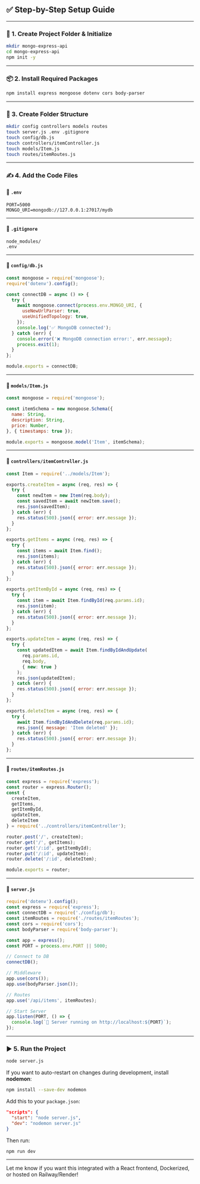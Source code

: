 
## ✅ Step-by-Step Setup Guide

---

### 🧱 1. **Create Project Folder & Initialize**
```bash
mkdir mongo-express-api
cd mongo-express-api
npm init -y
```

---

### 📦 2. **Install Required Packages**
```bash
npm install express mongoose dotenv cors body-parser
```

---

### 📁 3. **Create Folder Structure**
```bash
mkdir config controllers models routes
touch server.js .env .gitignore
touch config/db.js
touch controllers/itemController.js
touch models/Item.js
touch routes/itemRoutes.js
```

---

### ✍️ 4. **Add the Code Files**

#### 📌 `.env`
```env
PORT=5000
MONGO_URI=mongodb://127.0.0.1:27017/mydb
```

---

#### 📌 `.gitignore`
```gitignore
node_modules/
.env
```

---

#### 📌 `config/db.js`
```js
const mongoose = require('mongoose');
require('dotenv').config();

const connectDB = async () => {
  try {
    await mongoose.connect(process.env.MONGO_URI, {
      useNewUrlParser: true,
      useUnifiedTopology: true,
    });
    console.log('✅ MongoDB connected');
  } catch (err) {
    console.error('❌ MongoDB connection error:', err.message);
    process.exit(1);
  }
};

module.exports = connectDB;
```

---

#### 📌 `models/Item.js`
```js
const mongoose = require('mongoose');

const itemSchema = new mongoose.Schema({
  name: String,
  description: String,
  price: Number,
}, { timestamps: true });

module.exports = mongoose.model('Item', itemSchema);
```

---

#### 📌 `controllers/itemController.js`
```js
const Item = require('../models/Item');

exports.createItem = async (req, res) => {
  try {
    const newItem = new Item(req.body);
    const savedItem = await newItem.save();
    res.json(savedItem);
  } catch (err) {
    res.status(500).json({ error: err.message });
  }
};

exports.getItems = async (req, res) => {
  try {
    const items = await Item.find();
    res.json(items);
  } catch (err) {
    res.status(500).json({ error: err.message });
  }
};

exports.getItemById = async (req, res) => {
  try {
    const item = await Item.findById(req.params.id);
    res.json(item);
  } catch (err) {
    res.status(500).json({ error: err.message });
  }
};

exports.updateItem = async (req, res) => {
  try {
    const updatedItem = await Item.findByIdAndUpdate(
      req.params.id,
      req.body,
      { new: true }
    );
    res.json(updatedItem);
  } catch (err) {
    res.status(500).json({ error: err.message });
  }
};

exports.deleteItem = async (req, res) => {
  try {
    await Item.findByIdAndDelete(req.params.id);
    res.json({ message: 'Item deleted' });
  } catch (err) {
    res.status(500).json({ error: err.message });
  }
};
```

---

#### 📌 `routes/itemRoutes.js`
```js
const express = require('express');
const router = express.Router();
const {
  createItem,
  getItems,
  getItemById,
  updateItem,
  deleteItem
} = require('../controllers/itemController');

router.post('/', createItem);
router.get('/', getItems);
router.get('/:id', getItemById);
router.put('/:id', updateItem);
router.delete('/:id', deleteItem);

module.exports = router;
```

---

#### 📌 `server.js`
```js
require('dotenv').config();
const express = require('express');
const connectDB = require('./config/db');
const itemRoutes = require('./routes/itemRoutes');
const cors = require('cors');
const bodyParser = require('body-parser');

const app = express();
const PORT = process.env.PORT || 5000;

// Connect to DB
connectDB();

// Middleware
app.use(cors());
app.use(bodyParser.json());

// Routes
app.use('/api/items', itemRoutes);

// Start Server
app.listen(PORT, () => {
  console.log(`🚀 Server running on http://localhost:${PORT}`);
});
```

---

### ▶️ 5. **Run the Project**
```bash
node server.js
```

If you want to auto-restart on changes during development, install **nodemon**:
```bash
npm install --save-dev nodemon
```

Add this to your `package.json`:
```json
"scripts": {
  "start": "node server.js",
  "dev": "nodemon server.js"
}
```

Then run:
```bash
npm run dev
```

---

Let me know if you want this integrated with a React frontend, Dockerized, or hosted on Railway/Render!
